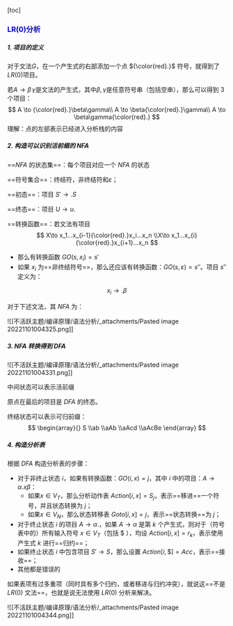 

[toc]



### <span style="color:#0202c0;">LR(0)分析</span>

##### 1. 项目的定义

对于文法$G$，在一个产生式的右部添加一个点 ${\color{red}.}$ 符号，就得到了$LR(0)$项目。

若$A\to \beta\,\gamma$是文法的产生式，其中$\beta,\,\gamma$是任意符号串（包括空串），那么可以得到 $3$ 个项目：
$$
A \to {\color{red}.}\beta\gamma\\
A \to \beta{\color{red}.}\gamma\\
A \to \beta\gamma{\color{red}.}
$$
理解：点的左部表示已经进入分析栈的内容



##### 2. 构造可以识别活前缀的 _NFA_

==_NFA_ 的状态集==：每个项目对应一个 _NFA​_ 的状态

==符号集合==：终结符，非终结符和$\varepsilon$；

==初态==：项目 $S'\to.S$

==终态==：项目 $U\to u.$

==转换函数==：若文法有项目
$$
X\to x_1...x_{i-1}{\color{red}.}x_i...x_n
\\X\to x_1...x_{i}{\color{red}.}x_{i+1}...x_n
$$

- 那么有转换函数 $GO(s,x_i)=s'$
- 如果 $x_i$ 为==非终结符号==，那么还应该有转换函数：$GO(s,\varepsilon)=s''$。项目 $s''$ 定义为：

$$
x_i\to .\beta
$$

对于下述文法，其 _NFA_ 为：

![[不活跃主题/编译原理/语法分析/_attachments/Pasted image 20221101004325.png]]



##### 3. _NFA_ 转换得到 _DFA_

![[不活跃主题/编译原理/语法分析/_attachments/Pasted image 20221101004331.png]]

中间状态可以表示活前缀

原点在最后的项目是 _DFA​_ 的终态。

终结状态可以表示可归前缀：
$$
\begin{array}{}
S
\\ab
\\aAb
\\aAcd
\\aAcBe
\end{array}
$$



##### 4. 构造分析表

根据 _DFA_ 构造分析表的步骤：

- 对于非终止状态 $i$，如果有转换函数：$GO(i,x)=j$，其中 $i$ 中的项目：$A\to\alpha.x\beta$：
  - 如果$x\in V_T$，那么分析动作表 $Action[i,x]=S_j$，表示==移进==一个符号，并且状态转换为 $j$；
  - 如果$x\in V_N$，那么状态转移表 $Goto[i,x]=j$，表示==状态转换==为 $j$；
- 对于终止状态 $i$ 的项目 $A\to\alpha.$，如果 $A\to\alpha$ 是第 $k$ 个产生式，则对于（符号表中的）所有输入符号 $x\in V_T$（包括 $\$$ ），均设 $Action[i,x]=r_k$，表示使用产生式 $k$ 进行==归约==；
- 如果终止状态 $i$ 中包含项目 $S'\to S$，那么设置 $Action[i,\$]=Acc$，表示==接收==；
- 其他都是错误的

如果表项有过多重项（同时具有多个归约，或者移进与归约冲突），就说这==不是 $LR(0)$ 文法==，也就是说无法使用 $LR(0)$ 分析来解决。

![[不活跃主题/编译原理/语法分析/_attachments/Pasted image 20221101004344.png]]

